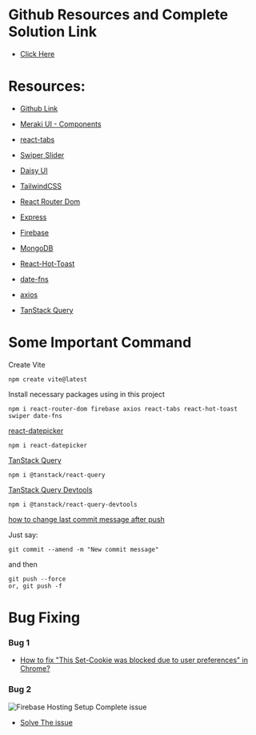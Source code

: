 # Github Resources and Complete Solution Link

-   [Click Here](https://github.com/shakilahmedatik/soloSphere-resources)

# Resources:

-   [Github Link](https://github.com/shakilahmedatik/soloSphere-resources/tree/main)

-   [Meraki UI - Components](https://merakiui.com/components)
-   [react-tabs](https://www.npmjs.com/package/react-tabs)
-   [Swiper Slider](https://swiperjs.com/)
-   [Daisy UI](https://daisyui.com/)
-   [TailwindCSS](https://tailwindcss.com/)
-   [React Router Dom](https://reactrouter.com/en/main)
-   [Express](https://expressjs.com/)
-   [Firebase](https://console.firebase.google.com/)
-   [MongoDB](https://www.mongodb.com/)
-   [React-Hot-Toast](https://react-hot-toast.com/)
-   [date-fns](https://date-fns.org/)
-   [axios](https://axios-http.com/docs/intro)
-   [TanStack Query](https://tanstack.com/query/latest)

# Some Important Command

Create Vite

```
npm create vite@latest
```

Install necessary packages using in this project

```
npm i react-router-dom firebase axios react-tabs react-hot-toast swiper date-fns
```

[react-datepicker](https://www.npmjs.com/package/react-datepicker)

```
npm i react-datepicker
```

[TanStack Query](https://tanstack.com/query/latest/docs/framework/react/overview)

```
npm i @tanstack/react-query
```

[TanStack Query Devtools](https://tanstack.com/query/latest/docs/framework/react/devtools#devtools)

```
npm i @tanstack/react-query-devtools
```

[how to change last commit message after push](https://stackoverflow.com/a/20853093/23363732)

Just say:

```
git commit --amend -m "New commit message"
```

and then

```
git push --force
or, git push -f
```

# Bug Fixing

### Bug 1

-   [How to fix "This Set-Cookie was blocked due to user preferences" in Chrome?](https://stackoverflow.com/a/69075290/23363732)

### Bug 2

![Firebase Hosting Setup Complete issue](https://i.postimg.cc/FR5D55p3/Capture.png)

-   [Solve The issue](https://dev.to/chayti/firebase-hosting-setup-complete-issue-43cg)
